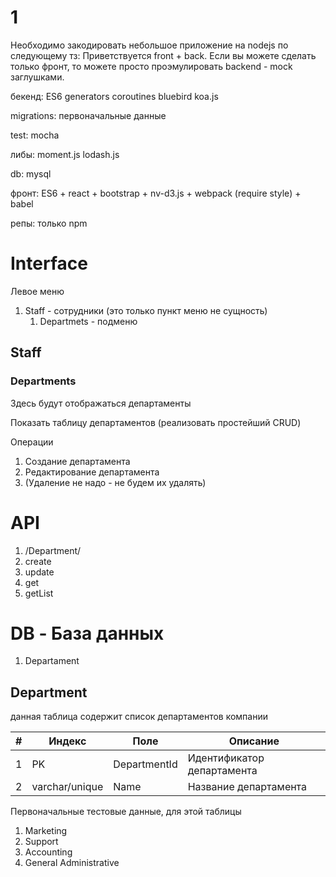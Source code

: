 # 1

Необходимо закодировать небольшое приложение на nodejs по следующему тз:
Приветствуется front + back. Если вы можете сделать только фронт, то можете просто проэмулировать backend - mock заглушками.


бекенд: 
	ES6
	generators
	coroutines
	bluebird
	koa.js

migrations:
	первоначальные данные

test:
	mocha
		
либы:
	moment.js
	lodash.js

db:
	mysql

фронт: 
	ES6 + react + bootstrap + nv-d3.js + webpack (require style) + babel

репы:
	только npm


# Interface

Левое меню

1. Staff - сотрудники (это только пункт меню не сущность)
	1. Departmets - подменю

## Staff

### Departments
Здесь будут отображаться департаменты

Показать таблицу департаментов (реализовать простейший CRUD)

Операции

1. Создание департамента
2. Редактирование департамента
3. (Удаление не надо - не будем их удалять)



# API

1. /Department/
  1. create
  2. update
  4. get
  5. getList

# DB - База данных


1. Departament


## Department

данная таблица содержит список департаментов компании


| # | Индекс   |  Поле  | Описание  |
|---|----------|--------|-----------|
| 1 | PK | DepartmentId  |  Идентификатор департамента  |
| 2 | varchar/unique | Name  | Название департамента  |

Первоначальные тестовые данные, для этой таблицы

1. Marketing
2. Support
3. Accounting
4. General Administrative
